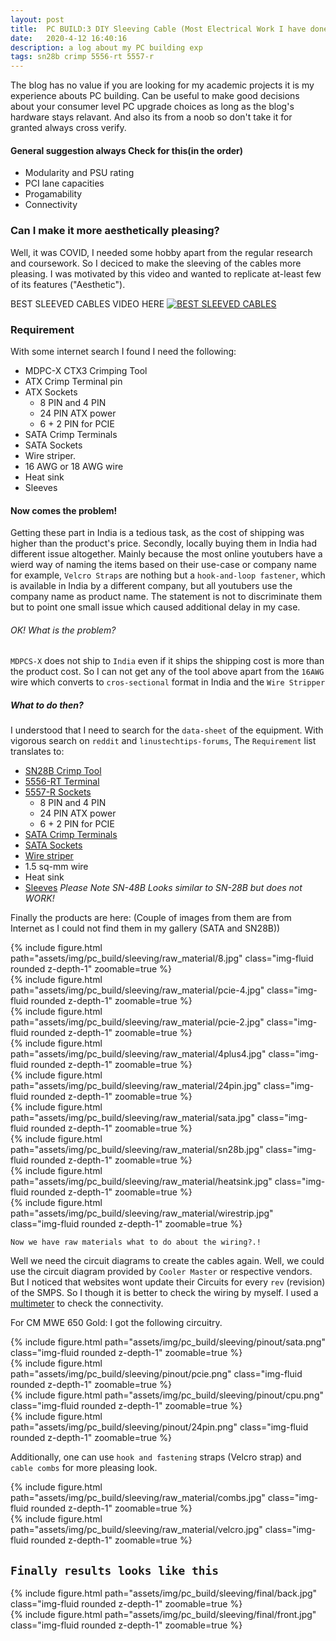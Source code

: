 ```yaml
---
layout: post
title:  PC BUILD:3 DIY Sleeving Cable (Most Electrical Work I have done)
date:   2020-4-12 16:40:16
description: a log about my PC building exp 
tags: sn28b crimp 5556-rt 5557-r
---
```

The blog has no value if you are looking for my academic projects it is my experience abouts PC building. Can be useful to make good decisions about your consumer level PC upgrade choices as long as the blog's hardware stays relavant.
And also its from a noob so don't take it for granted always cross verify.
#### General suggestion always Check for this(in the order)
<ul>
    <li>Modularity and PSU rating</li>
    <li>PCI lane capacities</li>
    <li>Progamability</li>
    <li>Connectivity</li>
</ul>

### Can I make it more aesthetically pleasing?

Well, it was COVID, I needed some hobby apart from the regular research and coursework. So I deciced to make the sleeving of the cables more pleasing. I was motivated by this video and wanted to replicate at-least few of its features ("Aesthetic").

BEST SLEEVED CABLES VIDEO HERE
[![BEST SLEEVED CABLES](https://img.youtube.com/vi/i-xk86Iebco/0.jpg)](https://www.youtube.com/watch?v=i-xk86Iebco)

### Requirement
With some internet search I found I need the following:
- MDPC-X CTX3 Crimping Tool
- ATX Crimp Terminal pin
- ATX Sockets
    - 8 PIN and 4 PIN
    - 24 PIN ATX power
    - 6 + 2 PIN for PCIE
- SATA Crimp Terminals
- SATA Sockets
- Wire striper.
- 16 AWG or 18 AWG wire
- Heat sink
- Sleeves
#### Now comes the problem!

Getting these part in India is a tedious task, as the cost of shipping was higher than the product's price. Secondly, locally buying them in India had different issue altogether. Mainly because the most online youtubers have a wierd way of naming the items based on their use-case or company name for example, `Velcro Straps` are nothing but a `hook-and-loop fastener`, which is available in India by a different company, but all youtubers use the company name as product name. The statement is not to discriminate them but to point one small issue which caused additional delay in my case.

###### OK! What is the problem?
`MDPCS-X` does not ship to `India` even if it ships the shipping cost is more than the product cost. So I can not get any of the tool above apart from the `16AWG` wire which converts to `cros-sectional` format in India and the `Wire Stripper`

##### What to do then?

I understood that I need to search for the `data-sheet` of the equipment. With vigorous search on `reddit` and `linustechtips-forums`, The `Requirement` list translates to:
- [SN28B Crimp Tool](https://www.aliexpress.com/item/32843027501.html?spm=a2g0o.order_list.order_list_main.55.150c1802gP7TcZ)
- [5556-RT Terminal](https://www.aliexpress.com/item/32718096027.html?spm=a2g0o.order_list.order_list_main.237.150c1802gP7TcZ)
- [5557-R Sockets](https://www.aliexpress.com/item/32802993594.html?spm=a2g0o.detail.1000023.9.255066dcWHj1e7)
    - 8 PIN and 4 PIN
    - 24 PIN ATX power
    - 6 + 2 PIN for PCIE
- [SATA Crimp Terminals](https://www.aliexpress.com/item/32890612517.html?spm=a2g0o.order_list.order_list_main.238.150c1802gP7TcZ)
- [SATA Sockets](https://www.aliexpress.com/item/32890612517.html?spm=a2g0o.order_list.order_list_main.238.150c1802gP7TcZ)
- [Wire striper](https://www.aliexpress.com/item/32831133754.html?spm=a2g0o.order_list.order_list_main.227.150c1802gP7TcZ)
- 1.5 sq-mm wire
- Heat sink
- [Sleeves](https://www.aliexpress.com/item/506643468.html?spm=a2g0o.order_list.order_list_main.201.150c1802gP7TcZ)
*Please Note SN-48B Looks similar to SN-28B but does not WORK!*

Finally the products are here: (Couple of images from them are from Internet as I could not find them in my gallery (SATA and SN28B))
<div class="row mt-3">
    <div class="col-sm mt-3 mt-md-0">
        {% include figure.html path="assets/img/pc_build/sleeving/raw_material/8.jpg" class="img-fluid rounded z-depth-1" zoomable=true %}
    </div>
    <div class="col-sm mt-3 mt-md-0">
        {% include figure.html path="assets/img/pc_build/sleeving/raw_material/pcie-4.jpg" class="img-fluid rounded z-depth-1" zoomable=true %}
    </div>
    <div class="col-sm mt-3 mt-md-0">
        {% include figure.html path="assets/img/pc_build/sleeving/raw_material/pcie-2.jpg" class="img-fluid rounded z-depth-1" zoomable=true %}
    </div>
    <div class="col-sm mt-3 mt-md-0">
        {% include figure.html path="assets/img/pc_build/sleeving/raw_material/4plus4.jpg" class="img-fluid rounded z-depth-1" zoomable=true %}
    </div>
    <div class="col-sm mt-3 mt-md-0">
        {% include figure.html path="assets/img/pc_build/sleeving/raw_material/24pin.jpg" class="img-fluid rounded z-depth-1" zoomable=true %}
    </div>
    <div class="col-sm mt-3 mt-md-0">
        {% include figure.html path="assets/img/pc_build/sleeving/raw_material/sata.jpg" class="img-fluid rounded z-depth-1" zoomable=true %}
    </div>
    <div class="col-sm mt-3 mt-md-0">
        {% include figure.html path="assets/img/pc_build/sleeving/raw_material/sn28b.jpg" class="img-fluid rounded z-depth-1" zoomable=true %}
    </div>
    <div class="col-sm mt-3 mt-md-0">
        {% include figure.html path="assets/img/pc_build/sleeving/raw_material/heatsink.jpg" class="img-fluid rounded z-depth-1" zoomable=true %}
    </div>
    <div class="col-sm mt-3 mt-md-0">
        {% include figure.html path="assets/img/pc_build/sleeving/raw_material/wirestrip.jpg" class="img-fluid rounded z-depth-1" zoomable=true %}
    </div>
</div>

```Now we have raw materials what to do about the wiring?.!```

Well we need the circuit diagrams to create the cables again. Well, we could use the circuit diagram provided by `Cooler Master` or respective vendors. But I noticed that websites wont update their Circuits for every `rev` (revision) of the SMPS. So I though it is better to check the wiring by myself. I used a [multimeter](https://www.amazon.in/APTECH-DEALS-AP-IS11A005-Multimeter-Measuring/dp/B07KK5LZBK/ref=sr_1_5?keywords=electrometer&qid=1672650165&s=industrial&sr=1-5) to check the connectivity.

For CM MWE 650 Gold:
I got the following circuitry.

<div class="row mt-3">
    <div class="col-sm mt-3 mt-md-0">
        {% include figure.html path="assets/img/pc_build/sleeving/pinout/sata.png" class="img-fluid rounded z-depth-1" zoomable=true %}
    </div>
    <div class="col-sm mt-3 mt-md-0">
        {% include figure.html path="assets/img/pc_build/sleeving/pinout/pcie.png" class="img-fluid rounded z-depth-1" zoomable=true %}
    </div>
    <div class="col-sm mt-3 mt-md-0">
        {% include figure.html path="assets/img/pc_build/sleeving/pinout/cpu.png" class="img-fluid rounded z-depth-1" zoomable=true %}
    </div>
    <div class="col-sm mt-3 mt-md-0">
        {% include figure.html path="assets/img/pc_build/sleeving/pinout/24pin.png" class="img-fluid rounded z-depth-1" zoomable=true %}
    </div>
</div>


Additionally, one can use `hook and fastening` straps (Velcro strap) and `cable combs` for more pleasing look.

<div class="row mt-7">
    <div class="col-sm-3 mt-7 mt-md-0">
        {% include figure.html path="assets/img/pc_build/sleeving/raw_material/combs.jpg" class="img-fluid rounded z-depth-1" zoomable=true %}
    </div>
    <div class="col-sm-3 mt-7 mt-md-0">
        {% include figure.html path="assets/img/pc_build/sleeving/raw_material/velcro.jpg" class="img-fluid rounded z-depth-1" zoomable=true %}
    </div>
</div>

## `Finally results looks like this`
<div class="row mt-3">
    <div class="col-sm mt-3 mt-md-0">
        {% include figure.html path="assets/img/pc_build/sleeving/final/back.jpg" class="img-fluid rounded z-depth-1" zoomable=true %}
    </div>
    <div class="col-sm mt-3 mt-md-0">
        {% include figure.html path="assets/img/pc_build/sleeving/final/front.jpg" class="img-fluid rounded z-depth-1" zoomable=true %}
    </div>
</div>